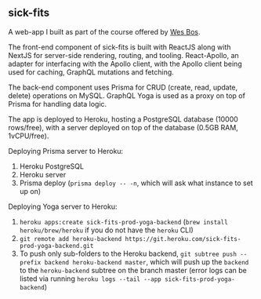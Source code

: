 ## sick-fits
A web-app I built as part of the course offered by [Wes Bos](https://wesbos.com/).

The front-end component of sick-fits is built with ReactJS along with NextJS
for server-side rendering, routing, and tooling. React-Apollo, an adapter for 
interfacing with the Apollo client, with the Apollo client being used for caching, 
GraphQL mutations and fetching.

The back-end component uses Prisma for CRUD (create, read, update, delete) 
operations on MySQL. GraphQL Yoga is used as a proxy on top of Prisma for 
handling data logic.  

The app is deployed to Heroku, hosting a PostgreSQL database (10000 rows/free), with a server
deployed on top of the database (0.5GB RAM, 1vCPU/free).

Deploying Prisma server to Heroku:
1. Heroku PostgreSQL 
1. Heroku server
1. Prisma deploy (`prisma deploy -- -n`, which will ask what instance to set up on)

Deploying Yoga server to Heroku:
1. `heroku apps:create sick-fits-prod-yoga-backend` (`brew install heroku/brew/heroku` if you do not have the `heroku` 
CLI)
1. `git remote add heroku-backend https://git.heroku.com/sick-fits-prod-yoga-backend.git`
1. To push only sub-folders to the Heroku backend, `git subtree push --prefix backend heroku-backend master`, which will
push up the `backend` to the `heroku-backend` subtree on the branch master (error logs can be listed via running 
`heroku logs --tail --app sick-fits-prod-yoga-backend`)
